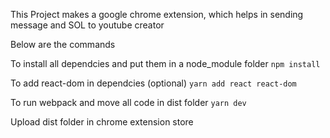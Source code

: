 This Project makes a google chrome extension, which helps in sending message and SOL to youtube creator

Below are the commands

To install all dependcies and put them in a node_module folder
```npm install```

To add react-dom in dependcies (optional)
```yarn add react react-dom```

To run webpack and move all code in dist folder
```yarn dev```

Upload dist folder in chrome extension store
